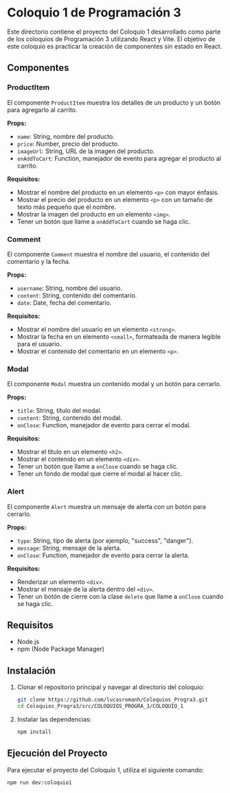 # Coloquio 1 de Programación 3

Este directorio contiene el proyecto del Coloquio 1 desarrollado como parte de los coloquios de Programación 3 utilizando React y Vite. El objetivo de este coloquio es practicar la creación de componentes sin estado en React.

## Componentes

### ProductItem

El componente `ProductItem` muestra los detalles de un producto y un botón para agregarlo al carrito.

**Props:**

- `name`: String, nombre del producto.
- `price`: Number, precio del producto.
- `imageUrl`: String, URL de la imagen del producto.
- `onAddToCart`: Function, manejador de evento para agregar el producto al carrito.

**Requisitos:**

- Mostrar el nombre del producto en un elemento `<p>` con mayor énfasis.
- Mostrar el precio del producto en un elemento `<p>` con un tamaño de texto más pequeño que el nombre.
- Mostrar la imagen del producto en un elemento `<img>`.
- Tener un botón que llame a `onAddToCart` cuando se haga clic.

### Comment

El componente `Comment` muestra el nombre del usuario, el contenido del comentario y la fecha.

**Props:**

- `username`: String, nombre del usuario.
- `content`: String, contenido del comentario.
- `date`: Date, fecha del comentario.

**Requisitos:**

- Mostrar el nombre del usuario en un elemento `<strong>`.
- Mostrar la fecha en un elemento `<small>`, formateada de manera legible para el usuario.
- Mostrar el contenido del comentario en un elemento `<p>`.

### Modal

El componente `Modal` muestra un contenido modal y un botón para cerrarlo.

**Props:**

- `title`: String, título del modal.
- `content`: String, contenido del modal.
- `onClose`: Function, manejador de evento para cerrar el modal.

**Requisitos:**

- Mostrar el título en un elemento `<h2>`.
- Mostrar el contenido en un elemento `<div>`.
- Tener un botón que llame a `onClose` cuando se haga clic.
- Tener un fondo de modal que cierre el modal al hacer clic.

### Alert

El componente `Alert` muestra un mensaje de alerta con un botón para cerrarlo.

**Props:**

- `type`: String, tipo de alerta (por ejemplo, "success", "danger").
- `message`: String, mensaje de la alerta.
- `onClose`: Function, manejador de evento para cerrar la alerta.

**Requisitos:**

- Renderizar un elemento `<div>`.
- Mostrar el mensaje de la alerta dentro del `<div>`.
- Tener un botón de cierre con la clase `delete` que llame a `onClose` cuando se haga clic.

## Requisitos

- Node.js
- npm (Node Package Manager)

## Instalación

1. Clonar el repositorio principal y navegar al directorio del coloquio:

    ```bash
    git clone https://github.com/lucasromanh/Coloquios_Progra3.git
    cd Coloquios_Progra3/src/COLOQUIOS_PROGRA_3/COLOQUIO_1
    ```

2. Instalar las dependencias:

    ```bash
    npm install
    ```

## Ejecución del Proyecto

Para ejecutar el proyecto del Coloquio 1, utiliza el siguiente comando:

```bash
npm run dev:coloquio1
```
